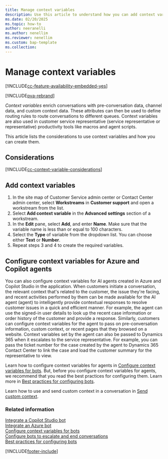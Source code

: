 ```yaml
---
title: Manage context variables
description: Use this article to understand how you can add context variables and then configure them in Omnichannel for Customer Service.
ms.date: 02/20/2025
ms.topic: how-to
author: neeranelli
ms.author: nenellim
ms.reviewer: nenellim
ms.custom: bap-template
ms.collection:
---
```


# Manage context variables

[!INCLUDE[cc-feature-availability-embedded-yes](../../includes/cc-feature-availability-embedded-yes.md)]

[!INCLUDE[pva-rebrand](../../includes/cc-pva-rebrand.md)]

*Context variables* enrich conversations with pre-conversation data, channel data, and custom context data. These attributes can then be used to define routing rules to route conversations to different queues. Context variables are also used in customer service representative (service representative or representative) productivity tools like macros and agent scripts.

This article lists the considerations to use context variables and how you can create them.

## Considerations

[!INCLUDE[cc-context-variable-considerations](../../includes/cc-context-variable-considerations.md)]

## Add context variables

1. In the site map of Customer Service admin center or Contact Center admin center, select **Workstreams** in **Customer support** and open a workstream from the list.
1. Select **Add context variable** in the **Advanced settings** section of a workstream.
1. In the **Edit** pane, select **Add**, and enter **Name**. Make sure that the variable name is less than or equal to 100 characters.
1. Select the **Type** of variable from the dropdown list. You can choose either **Text** or **Number**.
1. Repeat steps 3 and 4 to create the required variables.

## Configure context variables for Azure and Copilot agents

You can also configure context variables for AI agents created in Azure and Copilot Studio in the application. When customers initiate a conversation, the relevant context that's related to the customer, the issue they're facing, and recent activities performed by them can be made available for the AI agent (agent) to intelligently provide contextual responses to resolve customer issues in a quick and efficient manner. For example, the agent can use the signed-in user details to look up the recent case information or order history of the customer and provide a response. Similarly, customers can configure context variables for the agent to pass on pre-conversation information, custom context, or recent pages that they browsed on a website. Context variables set by the agent can also be passed to Dynamics 365 when it escalates to the service representative. For example, you can pass the ticket number for the case created by the agent to Dynamics 365 Contact Center to link the case and load the customer summary for the representative to view.

Learn how to configure context variables for agents in [Configure context variables for bots](context-variables-for-bot.md). But, before you configure context variables for agents, we recommend that you read the best practices for configuring them. Learn more in [Best practices for configuring bots](configure-bot-best-practices.md).

Learn how to use and send custom context in a conversation in [Send custom context](../develop/send-context-starting-chat.md).

### Related information

[Integrate a Copilot Studio bot](configure-bot-virtual-agent.md)  
[Integrate an Azure bot](configure-bot-azure.md)  
[Configure context variables for bots](context-variables-for-bot.md)  
[Configure bots to escalate and end conversations](../develop/bot-escalate-end-conversation.md)  
[Best practices for configuring bots](configure-bot-best-practices.md)  

[!INCLUDE[footer-include](../../includes/footer-banner.md)]
